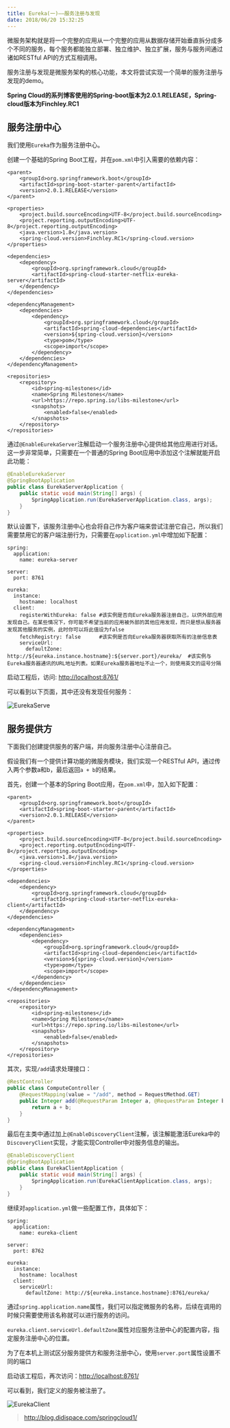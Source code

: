 ```yaml
---
title: Eureka(一)——服务注册与发现
date: 2018/06/20 15:32:25
---
```


微服务架构就是将一个完整的应用从一个完整的应用从数据存储开始垂直拆分成多个不同的服务，每个服务都能独立部署、独立维护、独立扩展，服务与服务间通过诸如RESTful API的方式互相调用。

服务注册与发现是微服务架构的核心功能，本文将尝试实现一个简单的服务注册与发现的demo。

**Spring Cloud的系列博客使用的Spring-boot版本为2.0.1.RELEASE，Spring-cloud版本为Finchley.RC1**

<!-- more -->

## 服务注册中心

我们使用`Eureka`作为服务注册中心。

创建一个基础的Spring Boot工程，并在`pom.xml`中引入需要的依赖内容：

```
<parent>
    <groupId>org.springframework.boot</groupId>
    <artifactId>spring-boot-starter-parent</artifactId>
    <version>2.0.1.RELEASE</version>
</parent>

<properties>
    <project.build.sourceEncoding>UTF-8</project.build.sourceEncoding>
    <project.reporting.outputEncoding>UTF-8</project.reporting.outputEncoding>
    <java.version>1.8</java.version>
    <spring-cloud.version>Finchley.RC1</spring-cloud.version>
</properties>

<dependencies>
    <dependency>
        <groupId>org.springframework.cloud</groupId>
        <artifactId>spring-cloud-starter-netflix-eureka-server</artifactId>
    </dependency>
</dependencies>

<dependencyManagement>
    <dependencies>
        <dependency>
            <groupId>org.springframework.cloud</groupId>
            <artifactId>spring-cloud-dependencies</artifactId>
            <version>${spring-cloud.version}</version>
            <type>pom</type>
            <scope>import</scope>
        </dependency>
    </dependencies>
</dependencyManagement>

<repositories>
    <repository>
        <id>spring-milestones</id>
        <name>Spring Milestones</name>
        <url>https://repo.spring.io/libs-milestone</url>
        <snapshots>
            <enabled>false</enabled>
        </snapshots>
    </repository>
</repositories>
```

通过`@EnableEurekaServer`注解启动一个服务注册中心提供给其他应用进行对话。这一步非常简单，只需要在一个普通的Spring Boot应用中添加这个注解就能开启此功能：

```java
@EnableEurekaServer
@SpringBootApplication
public class EurekaServerApplication {
    public static void main(String[] args) {
        SpringApplication.run(EurekaServerApplication.class, args);
    }
}
```

默认设置下，该服务注册中心也会将自己作为客户端来尝试注册它自己，所以我们需要禁用它的客户端注册行为，只需要在`application.yml`中增加如下配置：

```
spring:
  application:
    name: eureka-server

server:
  port: 8761

eureka:
  instance:
    hostname: localhost
  client:
    registerWithEureka: false #该实例是否向Eureka服务器注册自己，以供外部应用发现自己。在某些情况下，你可能不希望当前的应用被外部的其他应用发现，而只是想从服务器发现其他服务的实例，此时你可以将此值设为false
    fetchRegistry: false      #该实例是否向Eureka服务器获取所有的注册信息表
    serviceUrl:
      defaultZone: http://${eureka.instance.hostname}:${server.port}/eureka/  #该实例与Eureka服务器通讯的URL地址列表。如果Eureka服务器地址不止一个，则使用英文的逗号分隔
```

启动工程后，访问: [http://localhost:8761/](http://localhost:8761/)

可以看到以下页面，其中还没有发现任何服务：

![EurekaServe](media/EurekaServer.png)

## 服务提供方

下面我们创建提供服务的客户端，并向服务注册中心注册自己。

假设我们有一个提供计算功能的微服务模块，我们实现一个RESTful API，通过传入两个参数a和b，最后返回`a + b`的结果。

首先，创建一个基本的Spring Boot应用，在`pom.xml`中，加入如下配置：

```
<parent>
    <groupId>org.springframework.boot</groupId>
    <artifactId>spring-boot-starter-parent</artifactId>
    <version>2.0.1.RELEASE</version>
</parent>

<properties>
    <project.build.sourceEncoding>UTF-8</project.build.sourceEncoding>
    <project.reporting.outputEncoding>UTF-8</project.reporting.outputEncoding>
    <java.version>1.8</java.version>
    <spring-cloud.version>Finchley.RC1</spring-cloud.version>
</properties>

<dependencies>
    <dependency>
        <groupId>org.springframework.cloud</groupId>
        <artifactId>spring-cloud-starter-netflix-eureka-client</artifactId>
    </dependency>
</dependencies>

<dependencyManagement>
    <dependencies>
        <dependency>
            <groupId>org.springframework.cloud</groupId>
            <artifactId>spring-cloud-dependencies</artifactId>
            <version>${spring-cloud.version}</version>
            <type>pom</type>
            <scope>import</scope>
        </dependency>
    </dependencies>
</dependencyManagement>

<repositories>
    <repository>
        <id>spring-milestones</id>
        <name>Spring Milestones</name>
        <url>https://repo.spring.io/libs-milestone</url>
        <snapshots>
            <enabled>false</enabled>
        </snapshots>
    </repository>
</repositories>
```

其次，实现`/add`请求处理接口：

```java
@RestController
public class ComputeController {
    @RequestMapping(value = "/add", method = RequestMethod.GET)
    public Integer add(@RequestParam Integer a, @RequestParam Integer b) {
        return a + b;
    }
}
```

最后在主类中通过加上`@EnableDiscoveryClient`注解，该注解能激活Eureka中的`DiscoveryClient`实现，才能实现Controller中对服务信息的输出。

```java
@EnableDiscoveryClient
@SpringBootApplication
public class EurekaClientApplication {
    public static void main(String[] args) {
        SpringApplication.run(EurekaClientApplication.class, args);
    }
}
```

继续对`application.yml`做一些配置工作，具体如下：

```
spring:
  application:
    name: eureka-client

server:
  port: 8762

eureka:
  instance:
    hostname: localhost
  client:
    serviceUrl:
      defaultZone: http://${eureka.instance.hostname}:8761/eureka/
```

通过`spring.application.name`属性，我们可以指定微服务的名称，后续在调用的时候只需要使用该名称就可以进行服务的访问。

`eureka.client.serviceUrl.defaultZone`属性对应服务注册中心的配置内容，指定服务注册中心的位置。

为了在本机上测试区分服务提供方和服务注册中心，使用`server.port`属性设置不同的端口

启动该工程后，再次访问：[http://localhost:8761/](http://localhost:8761/)

可以看到，我们定义的服务被注册了。

![EurekaClient](media/EurekaClient.png)



> http://blog.didispace.com/springcloud1/


